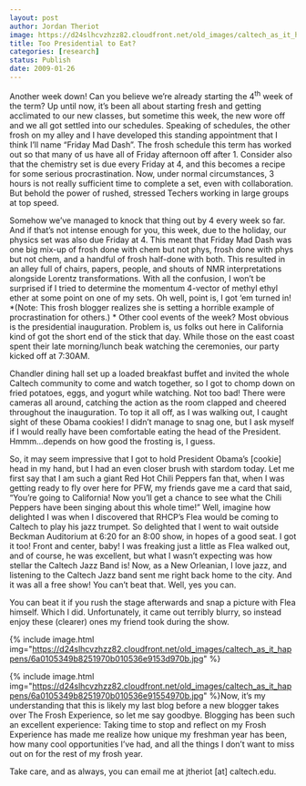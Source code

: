 ```yaml
---
layout: post
author: Jordan Theriot
image: https://d24slhcvzhzz82.cloudfront.net/old_images/caltech_as_it_happens/6a0105349b8251970b010536e914f1970b.jpg
title: Too Presidential to Eat?
categories: [research]
status: Publish
date: 2009-01-26
---
```



Another week down! Can you believe we’re already starting
the 4<sup>th</sup> week of the term? Up until now, it’s been all about starting
fresh and getting acclimated to our new classes, but sometime this week, the
new wore off and we all got settled into our schedules. Speaking of schedules,
the other frosh on my alley and I have developed this standing appointment that
I think I’ll name “Friday Mad Dash”. The frosh schedule this term has worked
out so that many of us have all of Friday afternoon off after 1. Consider also
that the chemistry set is due every Friday at 4, and this becomes a recipe for
some serious procrastination. Now, under normal circumstances, 3 hours is not
really sufficient time to complete a set, even with collaboration. But behold
the power of rushed, stressed Techers working in large groups at top speed.

Somehow we’ve managed to knock that thing out by 4 every week so far. And if
that’s not intense enough for you, this week, due to the holiday, our physics
set was also due Friday at 4. This meant that Friday Mad Dash was one big
mix-up of frosh done with chem but not phys, frosh done with phys but not chem,
and a handful of frosh half-done with both. This resulted in an alley full of chairs,
papers, people, and shouts of NMR interpretations alongside Lorentz
transformations. With all the confusion, I won’t be surprised if I tried to
determine the momentum 4-vector of methyl ethyl ether at some point on one of
my sets. Oh well, point is, I got ‘em turned in! *(Note: This frosh blogger realizes she is setting a horrible example of
procrastination for others.) *
Other cool events of the week? Most obvious is the presidential
inauguration. Problem is, us folks out here in California kind of got the short
end of the stick that day. While those on the east coast spent their late
morning/lunch beak watching the ceremonies, our party kicked off at 7:30AM.

Chandler dining hall set up a loaded breakfast buffet and invited the whole
Caltech community to come and watch together, so I got to chomp down on fried
potatoes, eggs, and yogurt while watching. Not too bad! There were cameras all
around, catching the action as the room clapped and cheered throughout the
inauguration. To top it all off, as I was walking out, I caught sight of these
Obama cookies! I didn’t manage to snag one, but I ask myself if I would really
have been comfortable eating the head of the President. Hmmm…depends on how
good the frosting is, I guess.

  
So, it may seem impressive that I got to hold President
Obama’s [cookie] head in my hand, but I had an even closer brush with stardom
today. Let me first say that I am such a giant Red Hot Chili Peppers fan that,
when I was getting ready to fly over here for PFW, my friends gave me a card
that said, “You’re going to California! Now you’ll get a chance to see what the
Chili Peppers have been singing about this whole time!” Well, imagine how
delighted I was when I discovered that RHCP’s Flea would be coming to Caltech
to play his jazz trumpet. So delighted
that I went to wait outside Beckman Auditorium at 6:20 for an 8:00 show, in
hopes of a good seat. I got it too! Front and center, baby! I was freaking just
a little as Flea walked out, and of course, he was excellent, but what I wasn’t
expecting was how stellar the Caltech Jazz Band is! Now, as a New Orleanian, I
love jazz, and listening to the Caltech Jazz band sent me right back home to
the city. And it was all a free show! You can’t beat that. Well, yes you can.

You can beat it if you rush the stage afterwards and snap a picture with Flea
himself. Which I did. Unfortunately, it came out terribly blurry, so instead
enjoy these (clearer) ones my friend took during the show.


{% include image.html img="https://d24slhcvzhzz82.cloudfront.net/old_images/caltech_as_it_happens/6a0105349b8251970b010536e9153d970b.jpg" %}  


{% include image.html img="https://d24slhcvzhzz82.cloudfront.net/old_images/caltech_as_it_happens/6a0105349b8251970b010536e91554970b.jpg" %}Now, it’s my understanding that this is likely my last blog before
a new blogger takes over The Frosh Experience, so let me say goodbye. Blogging
has been such an excellent experience: Taking time to stop and reflect on my Frosh Experience has made me realize how
unique my freshman year has been, how many cool opportunities I’ve had, and all
the things I don’t want to miss out on for the rest of my frosh year.

Take care, and as always, you can email me at jtheriot [at] caltech.edu. 

